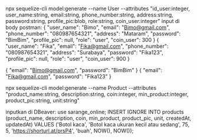 npx sequelize-cli model:generate --name User --attributes "id_user:integer, user_name:string, email:string, phone_number:string, address:string, password:string, profile_pic:blob, role:string, coin_user:integer"
input di body postman:
{
"user_name": "Bimo",
"email": "Bimo@gmail.com",
"phone_number": "080987654321",
"address": "Mataram",
"password": "BimBim",
"profile_pic": null,
"role": "user",
"coin_user": 300
}
{
"user_name": "Fika",
"email": "Fika@gmail.com",
"phone_number": "080987654321",
"address": "Surabaya",
"password": "Fika123",
"profile_pic": null,
"role": "user",
"coin_user": 900
}

{
"email": "Bimo@gmail.com",
"password": "BimBim"
}
{
"email": "Fika@gmail.com",
"password": "Fika123"
}

npx sequelize-cli model:generate --name Product --attributes "product_name:string, description:string, coin:integer, min_product:integer, product_pic:string, unit:string"

inputkan di DBeaver:
use sarange_online;
INSERT IGNORE INTO products (product_name, description, coin, min_product, product_pic, unit, createdAt, updatedAt)
VALUES
('Botol kaca', 'Botol kaca ukuran kecil atau sedang', 75, 5, 'https://shorturl.at/prsP4', 'buah', NOW(), NOW());
